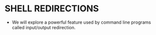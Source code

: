 # SHELL REDIRECTIONS
* We will explore a powerful feature used by command line programs called input/output redirection.
